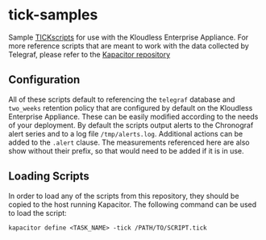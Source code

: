 # tick-samples
Sample [TICKscripts](https://docs.influxdata.com/kapacitor/v1.3/introduction/)
for use with the Kloudless Enterprise Appliance. For more reference scripts
that are meant to work with the data collected by Telegraf, please refer to the
[Kapacitor repository](https://github.com/influxdata/kapacitor/tree/master/examples/telegraf)

## Configuration
All of these scripts default to referencing the `telegraf` database and
`two_weeks` retention policy that are configured by default on the Kloudless
Enterprise Appliance. These can be easily modified according to the needs of
your deployment. By default the scripts output alerts to the Chronograf alert
series and to a log file `/tmp/alerts.log`. Additional actions can be added to
the `.alert` clause. The measurements referenced here are also show without
their prefix, so that would need to be added if it is in use.

## Loading Scripts
In order to load any of the scripts from this repository, they should be copied
to the host running Kapacitor. The following command can be used to load the
script:
```
kapacitor define <TASK_NAME> -tick /PATH/TO/SCRIPT.tick
```
